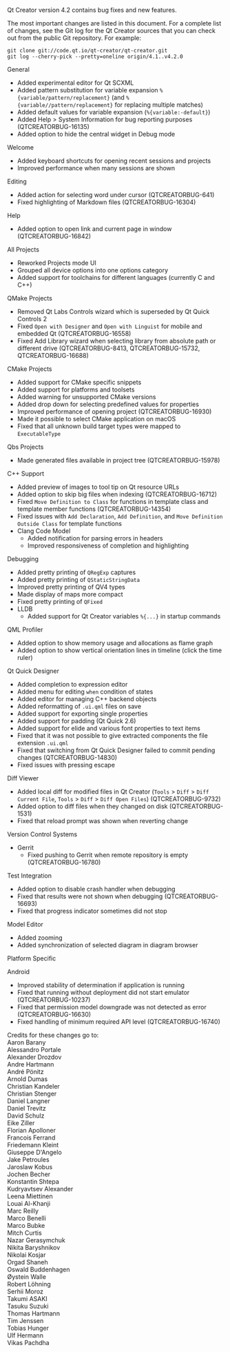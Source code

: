 Qt Creator version 4.2 contains bug fixes and new features.

The most important changes are listed in this document. For a complete
list of changes, see the Git log for the Qt Creator sources that
you can check out from the public Git repository. For example:

    git clone git://code.qt.io/qt-creator/qt-creator.git
    git log --cherry-pick --pretty=oneline origin/4.1..v4.2.0

General

* Added experimental editor for Qt SCXML
* Added pattern substitution for variable expansion
  `%{variable/pattern/replacement}` (and `%{variable//pattern/replacement}`
  for replacing multiple matches)
* Added default values for variable expansion (`%{variable:-default}`)
* Added Help > System Information for bug reporting purposes
  (QTCREATORBUG-16135)
* Added option to hide the central widget in Debug mode

Welcome

* Added keyboard shortcuts for opening recent sessions and projects
* Improved performance when many sessions are shown

Editing

* Added action for selecting word under cursor (QTCREATORBUG-641)
* Fixed highlighting of Markdown files
  (QTCREATORBUG-16304)

Help

* Added option to open link and current page in window (QTCREATORBUG-16842)

All Projects

* Reworked Projects mode UI
* Grouped all device options into one options category
* Added support for toolchains for different languages (currently C and C++)

QMake Projects

* Removed Qt Labs Controls wizard which is superseded by Qt Quick Controls 2
* Fixed `Open with Designer` and `Open with Linguist` for mobile and embedded Qt
  (QTCREATORBUG-16558)
* Fixed Add Library wizard when selecting library from absolute path or
  different drive (QTCREATORBUG-8413, QTCREATORBUG-15732, QTCREATORBUG-16688)

CMake Projects

* Added support for CMake specific snippets
* Added support for platforms and toolsets
* Added warning for unsupported CMake versions
* Added drop down for selecting predefined values for properties
* Improved performance of opening project (QTCREATORBUG-16930)
* Made it possible to select CMake application on macOS
* Fixed that all unknown build target types were mapped to `ExecutableType`

Qbs Projects

* Made generated files available in project tree (QTCREATORBUG-15978)

C++ Support

* Added preview of images to tool tip on Qt resource URLs
* Added option to skip big files when indexing (QTCREATORBUG-16712)
* Fixed `Move Definition to Class` for functions in template class and
  template member functions (QTCREATORBUG-14354)
* Fixed issues with `Add Declaration`, `Add Definition`, and
  `Move Definition Outside Class` for template functions
* Clang Code Model
    * Added notification for parsing errors in headers
    * Improved responsiveness of completion and highlighting

Debugging

* Added pretty printing of `QRegExp` captures
* Added pretty printing of `QStaticStringData`
* Improved pretty printing of QV4 types
* Made display of maps more compact
* Fixed pretty printing of `QFixed`
* LLDB
    * Added support for Qt Creator variables `%{...}` in startup commands

QML Profiler

* Added option to show memory usage and allocations as flame graph
* Added option to show vertical orientation lines in timeline
  (click the time ruler)

Qt Quick Designer

* Added completion to expression editor
* Added menu for editing `when` condition of states
* Added editor for managing C++ backend objects
* Added reformatting of `.ui.qml` files on save
* Added support for exporting single properties
* Added support for padding (Qt Quick 2.6)
* Added support for elide and various font properties to text items
* Fixed that it was not possible to give extracted components
  the file extension `.ui.qml`
* Fixed that switching from Qt Quick Designer failed to commit pending changes
  (QTCREATORBUG-14830)
* Fixed issues with pressing escape

Diff Viewer

* Added local diff for modified files in Qt Creator (`Tools` > `Diff` >
  `Diff Current File`, `Tools` > `Diff` > `Diff Open Files`)
  (QTCREATORBUG-9732)
* Added option to diff files when they changed on disk
  (QTCREATORBUG-1531)
* Fixed that reload prompt was shown when reverting change

Version Control Systems

* Gerrit
    * Fixed pushing to Gerrit when remote repository is empty
      (QTCREATORBUG-16780)

Test Integration

* Added option to disable crash handler when debugging
* Fixed that results were not shown when debugging (QTCREATORBUG-16693)
* Fixed that progress indicator sometimes did not stop

Model Editor

* Added zooming
* Added synchronization of selected diagram in diagram browser

Platform Specific

Android

* Improved stability of determination if application is running
* Fixed that running without deployment did not start emulator
  (QTCREATORBUG-10237)
* Fixed that permission model downgrade was not detected as error
  (QTCREATORBUG-16630)
* Fixed handling of minimum required API level (QTCREATORBUG-16740)

Credits for these changes go to:  
Aaron Barany  
Alessandro Portale  
Alexander Drozdov  
Andre Hartmann  
André Pönitz  
Arnold Dumas  
Christian Kandeler  
Christian Stenger  
Daniel Langner  
Daniel Trevitz  
David Schulz  
Eike Ziller  
Florian Apolloner  
Francois Ferrand  
Friedemann Kleint  
Giuseppe D'Angelo  
Jake Petroules  
Jaroslaw Kobus  
Jochen Becher  
Konstantin Shtepa  
Kudryavtsev Alexander  
Leena Miettinen  
Louai Al-Khanji  
Marc Reilly  
Marco Benelli  
Marco Bubke  
Mitch Curtis  
Nazar Gerasymchuk  
Nikita Baryshnikov  
Nikolai Kosjar  
Orgad Shaneh  
Oswald Buddenhagen  
Øystein Walle  
Robert Löhning  
Serhii Moroz  
Takumi ASAKI  
Tasuku Suzuki  
Thomas Hartmann  
Tim Jenssen  
Tobias Hunger  
Ulf Hermann  
Vikas Pachdha  
